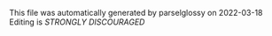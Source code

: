 This file was automatically generated by parselglossy on 2022-03-18
Editing is *STRONGLY DISCOURAGED*
